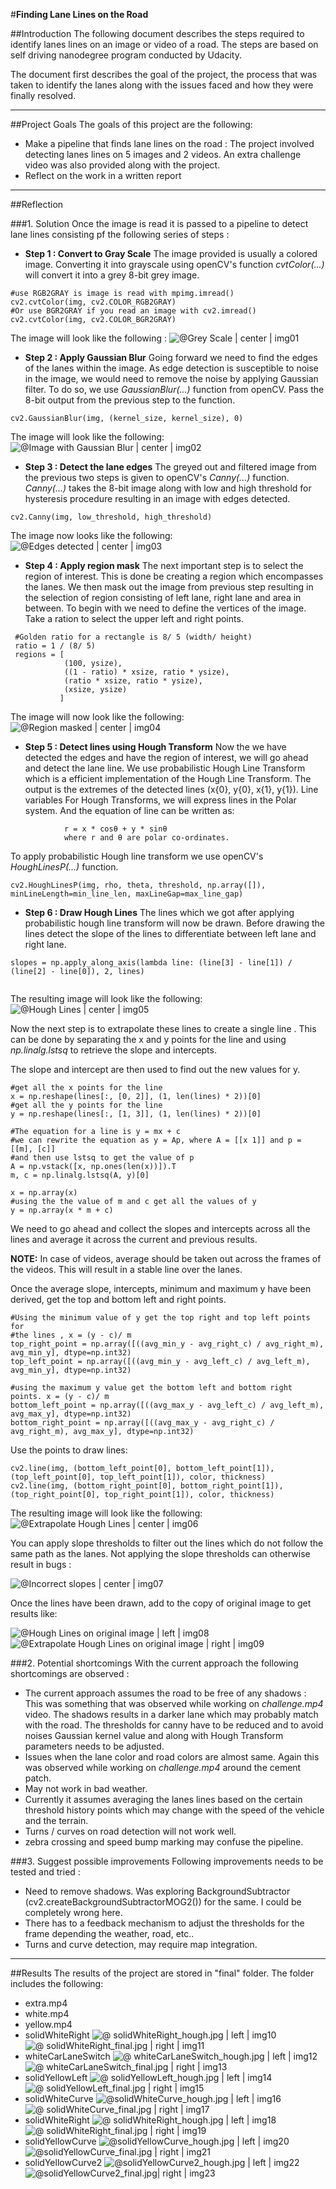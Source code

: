 #**Finding Lane Lines on the Road** 

##Introduction
The following document describes the steps required to identify lanes lines on an image or video of a road. The steps are based on self driving nanodegree program conducted by Udacity.

The document first describes the goal of the project, the process that was taken to identify the lanes along with the issues faced and how they were finally resolved. 

----

##Project Goals
The goals  of this project are the following:
* Make a pipeline that finds lane lines on the road : The project involved detecting lanes lines on 5 images and 2 videos. An extra challenge video was also provided along with the project.
* Reflect on the work in a written report

---

##Reflection

###1. Solution
Once the image is read it is passed to a pipeline to detect lane lines consisting pf the following series of steps :

* **Step 1 : Convert to Gray Scale**
The image provided is usually a colored image. Converting it into grayscale using openCV's function *cvtColor(...)* will convert it into a grey 8-bit grey image. 

```
#use RGB2GRAY is image is read with mpimg.imread()
cv2.cvtColor(img, cv2.COLOR_RGB2GRAY)
#Or use BGR2GRAY if you read an image with cv2.imread()
cv2.cvtColor(img, cv2.COLOR_BGR2GRAY)
```
The image will look like the following : 
![@Grey Scale  | center | img01](./examples/gray_scale.png)

* **Step 2 : Apply Gaussian Blur**
Going forward we need to find the edges of the lanes within the image. As edge detection is susceptible to noise in the image, we would need to remove the noise by applying Gaussian filter.  To do so, we use *GaussianBlur(...)* function from openCV. Pass the 8-bit output from the previous step to the function.
```
cv2.GaussianBlur(img, (kernel_size, kernel_size), 0)
```
The image will look like the following:     
![@Image with Gaussian Blur  | center | img02](./examples/gray_scale.png)

* **Step 3 : Detect the lane edges**
The greyed out and filtered image from the previous two steps is given to openCV's *Canny(...)* function. *Canny(...)* takes the 8-bit image along with low and high threshold for hysteresis procedure resulting in an image with edges detected.

```
cv2.Canny(img, low_threshold, high_threshold)
```
The image now looks like the following:
![@Edges detected  | center | img03](./examples/edge_detection.png)

* **Step 4 : Apply region mask**
The next important step is to select the region of interest. This is done be creating a region which encompasses the lanes. We then mask out the image from previous step resulting in the selection of region consisting of left lane, right lane and area in between. 
To begin with we need to define the vertices of the image.  Take a ration to select the upper left and right points.
 
```
 #Golden ratio for a rectangle is 8/ 5 (width/ height)
 ratio = 1 / (8/ 5)
 regions = [
            (100, ysize),
            ((1 - ratio) * xsize, ratio * ysize),
            (ratio * xsize, ratio * ysize),
            (xsize, ysize)
           ]
```
The image will now look like the following:
![@Region masked  | center | img04](./examples/region_masked.png)

* **Step 5 : Detect lines using Hough Transform**
Now the we have detected the edges and have the region of interest, we will go ahead and detect the lane line.  We use probabilistic Hough Line Transform which is a efficient implementation of the Hough Line Transform. The output is the extremes of the detected lines (x{0}, y{0}, x{1}, y{1}).
Line variables
For Hough Transforms, we will express lines in the Polar system. And the equation of line can be written as:
										
```
			r = x * cosθ + y * sinθ 
			where r and θ are polar co-ordinates.
```
To apply probabilistic Hough line transform we use openCV's *HoughLinesP(...)* function.

```
cv2.HoughLinesP(img, rho, theta, threshold, np.array([]), minLineLength=min_line_len, maxLineGap=max_line_gap)
```

* **Step 6 : Draw Hough Lines**
The lines which we got after applying probabilistic hough line transform will now be drawn. Before drawing the lines detect the slope of the lines to differentiate between left lane and right lane.

```
slopes = np.apply_along_axis(lambda line: (line[3] - line[1]) / (line[2] - line[0]), 2, lines)
        
```

The resulting image will look like the following:
![@Hough Lines  | center | img05](./examples/hough_line.png)

Now the next step is to extrapolate these lines to create a single line . This can be done by separating the x and y points for the line and using *np.linalg.lstsq* to retrieve the slope and intercepts. 

The slope and intercept are then used to find out the new values for y.

```
#get all the x points for the line
x = np.reshape(lines[:, [0, 2]], (1, len(lines) * 2))[0]
#get all the y points for the line
y = np.reshape(lines[:, [1, 3]], (1, len(lines) * 2))[0]
    
#The equation for a line is y = mx + c
#we can rewrite the equation as y = Ap, where A = [[x 1]] and p = [[m], [c]]
#and then use lstsq to get the value of p
A = np.vstack([x, np.ones(len(x))]).T
m, c = np.linalg.lstsq(A, y)[0]

x = np.array(x)
#using the the value of m and c get all the values of y
y = np.array(x * m + c)
```
We need to go ahead and collect the slopes and intercepts across all the lines and average it across the current and previous results. 

**NOTE:** In case of videos, average should be taken out across the frames of the videos. This will result in a stable line over the lanes.

Once the average slope, intercepts, minimum and maximum y have been derived, get the top and bottom left and right points.

```
#Using the minimum value of y get the top right and top left points for
#the lines , x = (y - c)/ m
top_right_point = np.array([((avg_min_y - avg_right_c) / avg_right_m), avg_min_y], dtype=np.int32)
top_left_point = np.array([((avg_min_y - avg_left_c) / avg_left_m), avg_min_y], dtype=np.int32)

#using the maximum y value get the bottom left and bottom right points. x = (y - c)/ m
bottom_left_point = np.array([((avg_max_y - avg_left_c) / avg_left_m), avg_max_y], dtype=np.int32)
bottom_right_point = np.array([((avg_max_y - avg_right_c) / avg_right_m), avg_max_y], dtype=np.int32)
```
Use the points to draw lines:

```
cv2.line(img, (bottom_left_point[0], bottom_left_point[1]), (top_left_point[0], top_left_point[1]), color, thickness)
cv2.line(img, (bottom_right_point[0], bottom_right_point[1]), (top_right_point[0], top_right_point[1]), color, thickness)
```
    
The resulting image will look like the following:
![@Extrapolate Hough Lines  | center | img06](./examples/extrapolate_hough_lines.png)

You can apply slope thresholds to filter out the lines which do not follow the same path as the lanes. Not applying the slope thresholds can otherwise result in bugs :

![@Incorrect slopes  | center | img07](./issues/bug.png)

Once the lines have been drawn, add to the copy of original image to get results like:

![@Hough Lines on original image  | left | img08](./examples/solidWhiteCurve_hough.jpg)![@Extrapolate Hough Lines  on original image | right | img09](./examples/solidWhiteCurve_final.jpg)


###2. Potential shortcomings 
With the current approach the following shortcomings are observed :
* The current approach assumes the road to be free of any shadows : This was something that was observed while working on *challenge.mp4* video. The shadows results in a darker lane which may probably match with the road. The thresholds for canny have to be reduced and to avoid noises Gaussian kernel value and along with Hough Transform parameters needs to be adjusted.
* Issues when the lane color and road colors are almost same. Again this was observed while working on *challenge.mp4* around the cement patch.
* May not work in bad weather. 
* Currently it assumes averaging the lanes lines based on the certain threshold history points which may change with the speed of the vehicle and the terrain.
* Turns / curves on road detection will not work well.
* zebra crossing and speed bump marking may confuse the pipeline. 

###3. Suggest possible improvements 
Following improvements needs to be tested and tried :
* Need to remove shadows. Was exploring BackgroundSubtractor (cv2.createBackgroundSubtractorMOG2()) for the same. I could be completely wrong here.
* There has to a feedback mechanism to adjust the thresholds for the frame depending the  weather, road, etc..
* Turns and curve detection, may require map integration.

---
##Results
The results of the project are stored in "final" folder. The folder includes the following:
* extra.mp4	
* white.mp4
* yellow.mp4
* solidWhiteRight
![@ solidWhiteRight_hough.jpg | left | img10](./final/solidWhiteRight_hough.jpg)![@ solidWhiteRight_final.jpg | right | img11](./final/solidWhiteRight_final.jpg)
* whiteCarLaneSwitch
![@ whiteCarLaneSwitch_hough.jpg | left | img12](./final/whiteCarLaneSwitch_hough.jpg)![@ whiteCarLaneSwitch_final.jpg | right | img13](./final/whiteCarLaneSwitch_final.jpg)
* solidYellowLeft
![@ solidYellowLeft_hough.jpg | left | img14](./final/solidYellowLeft_hough.jpg)![@ solidYellowLeft_final.jpg | right | img15](./final/solidYellowLeft_final.jpg)
* solidWhiteCurve
![@solidWhiteCurve_hough.jpg | left | img16](./final/solidWhiteCurve_hough.jpg)![@ solidWhiteCurve_final.jpg | right | img17](./final/solidWhiteCurve_final.jpg)
* solidWhiteRight
![@ solidWhiteRight_hough.jpg | left | img18](./final/solidWhiteRight_hough.jpg)![@ solidWhiteRight_final.jpg | right | img19](./final/solidWhiteRight_final.jpg)
* solidYellowCurve
![@solidYellowCurve_hough.jpg | left | img20](./final/solidYellowCurve_hough.jpg)![@solidYellowCurve_final.jpg | right | img21](./final/solidYellowCurve_final.jpg)
* solidYellowCurve2
![@solidYellowCurve2_hough.jpg | left | img22](./final/solidYellowCurve2_hough.jpg)![@solidYellowCurve2_final.jpg| right | img23](./final/solidYellowCurve2_final.jpg)